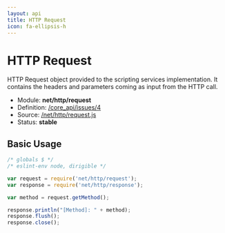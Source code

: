```yaml
---
layout: api
title: HTTP Request
icon: fa-ellipsis-h
---
```


HTTP Request
===

HTTP Request object provided to the scripting services implementation. It contains the headers and parameters coming as input from the HTTP call.

- Module: **net/http/request**
- Definition: [/core_api/issues/4](https://github.com/dirigiblelabs/core_api/issues/4)
- Source: [/net/http/request.js](https://github.com/dirigiblelabs/core_api/blob/master/core_api/ScriptingServices/net/http/request.js)
- Status: **stable**

Basic Usage
---

```javascript
/* globals $ */
/* eslint-env node, dirigible */

var request = require('net/http/request');
var response = require('net/http/response');

var method = request.getMethod();

response.println("[Method]: " + method);
response.flush();
response.close();
```
